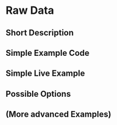 # Raw Data

## Short Description
## Simple Example Code
## Simple Live Example
## Possible Options
## (More advanced Examples)
